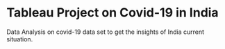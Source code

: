 # Tableau Project on Covid-19 in India

Data Analysis on covid-19 data set to get the insights of India current situation.
